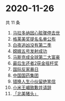 # 2020-11-26

共 11 条

<!-- BEGIN -->
<!-- 最后更新时间 Thu Nov 26 2020 08:09:31 GMT+0800 (CST) -->
1. [马拉多纳因心脏骤停去世](https://www.zhihu.com/search?q=马拉多纳)
1. [格莱美奖提名名单公布](https://www.zhihu.com/search?q=格莱美)
1. [白夜追凶没有第二季](https://www.zhihu.com/search?q=白夜追凶第二季)
1. [嫦娥五号发射成功](https://www.zhihu.com/search?q=嫦娥五号)
1. [马斯克成全球第二大富豪](https://www.zhihu.com/search?q=马斯克)
1. [最后生还者2获金摇杆奖 ](https://www.zhihu.com/search?q=金摇杆奖)
1. [国际反家暴日](https://www.zhihu.com/search?q=家暴)
1. [中国国药集团](https://www.zhihu.com/search?q=新冠疫苗)
1. [错换人生小伙留绝笔信](https://www.zhihu.com/search?q=错换人生)
1. [小米王嵋致歉并请辞](https://www.zhihu.com/search?q=小米王嵋)
1. [「北美猪头」](https://www.zhihu.com/search?q=北美猪头)
<!-- END -->
